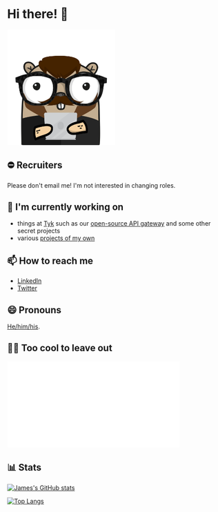 # Hi there! 👋

<img src="https://raw.githubusercontent.com/jlucktay/jlucktay/main/gopherizeme.png" width=250>

<!--
**jlucktay/jlucktay** is a ✨ _special_ ✨ repository because its `README.md` (this file) appears on your GitHub profile.

Here are some ideas to get you started:

- 🌱 I’m currently learning ...
- 👯 I’m looking to collaborate on ...
- 🤔 I’m looking for help with ...
- 💬 Ask me about ...
- ⚡ Fun fact: ...
-->

## ⛔️ Recruiters

Please don't email me! I'm not interested in changing roles.

## 🔭 I'm currently working on

- things at [Tyk] such as our [open-source API gateway] and some other secret projects
- various [projects of my own]

## 📫 How to reach me

- [LinkedIn]
- [Twitter]

## 😄 Pronouns

[He/him/his](http://pronoun.is/he).

## 🧙‍♂️ Too cool to leave out

<a href="https://github.com/sindresorhus/css-in-readme-like-wat/blob/main/explanation.md">
  <img src="hello.svg" width="400" height="200">
</a>

## 📊 Stats

[![James's GitHub stats](https://github-readme-stats.vercel.app/api?username=jlucktay&count_private=true&show_icons=true)](https://github.com/anuraghazra/github-readme-stats)

[![Top Langs](https://github-readme-stats.vercel.app/api/top-langs/?username=jlucktay&layout=compact)](https://github.com/anuraghazra/github-readme-stats)

<!-- Links -->
[LinkedIn]: https://linkedin.com/in/jlucktay
[open-source API gateway]: https://github.com/TykTechnologies/tyk
[projects of my own]: https://github.com/jlucktay?tab=repositories&type=source&language=go
[Twitter]: https://twitter.com/jlucktay
[Tyk]: https://github.com/TykTechnologies
